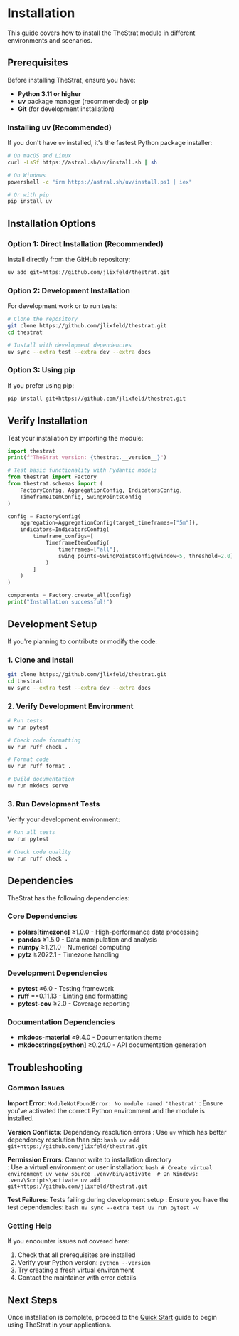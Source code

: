 # Installation

This guide covers how to install the TheStrat module in different environments and scenarios.

## Prerequisites

Before installing TheStrat, ensure you have:

- **Python 3.11 or higher**
- **uv** package manager (recommended) or **pip**
- **Git** (for development installation)

### Installing uv (Recommended)

If you don't have `uv` installed, it's the fastest Python package installer:

```bash
# On macOS and Linux
curl -LsSf https://astral.sh/uv/install.sh | sh

# On Windows
powershell -c "irm https://astral.sh/uv/install.ps1 | iex"

# Or with pip
pip install uv
```

## Installation Options

### Option 1: Direct Installation (Recommended)

Install directly from the GitHub repository:

```bash title="Install TheStrat"
uv add git+https://github.com/jlixfeld/thestrat.git
```

### Option 2: Development Installation

For development work or to run tests:

```bash title="Development Setup"
# Clone the repository
git clone https://github.com/jlixfeld/thestrat.git
cd thestrat

# Install with development dependencies
uv sync --extra test --extra dev --extra docs
```

### Option 3: Using pip

If you prefer using pip:

```bash
pip install git+https://github.com/jlixfeld/thestrat.git
```

## Verify Installation

Test your installation by importing the module:

```python title="Verify Installation"
import thestrat
print(f"TheStrat version: {thestrat.__version__}")

# Test basic functionality with Pydantic models
from thestrat import Factory
from thestrat.schemas import (
    FactoryConfig, AggregationConfig, IndicatorsConfig,
    TimeframeItemConfig, SwingPointsConfig
)

config = FactoryConfig(
    aggregation=AggregationConfig(target_timeframes=["5m"]),
    indicators=IndicatorsConfig(
        timeframe_configs=[
            TimeframeItemConfig(
                timeframes=["all"],
                swing_points=SwingPointsConfig(window=5, threshold=2.0)
            )
        ]
    )
)

components = Factory.create_all(config)
print("Installation successful!")
```

## Development Setup

If you're planning to contribute or modify the code:

### 1. Clone and Install

```bash
git clone https://github.com/jlixfeld/thestrat.git
cd thestrat
uv sync --extra test --extra dev --extra docs
```

### 2. Verify Development Environment

```bash
# Run tests
uv run pytest

# Check code formatting
uv run ruff check .

# Format code
uv run ruff format .

# Build documentation
uv run mkdocs serve
```

### 3. Run Development Tests

Verify your development environment:

```bash
# Run all tests
uv run pytest

# Check code quality
uv run ruff check .
```

## Dependencies

TheStrat has the following dependencies:

### Core Dependencies
- **polars[timezone]** ≥1.0.0 - High-performance data processing
- **pandas** ≥1.5.0 - Data manipulation and analysis
- **numpy** ≥1.21.0 - Numerical computing
- **pytz** ≥2022.1 - Timezone handling

### Development Dependencies
- **pytest** ≥6.0 - Testing framework
- **ruff** ==0.11.13 - Linting and formatting
- **pytest-cov** ≥2.0 - Coverage reporting

### Documentation Dependencies
- **mkdocs-material** ≥9.4.0 - Documentation theme
- **mkdocstrings[python]** ≥0.24.0 - API documentation generation

## Troubleshooting

### Common Issues

**Import Error**: `ModuleNotFoundError: No module named 'thestrat'`
:   Ensure you've activated the correct Python environment and the module is installed.

**Version Conflicts**: Dependency resolution errors
:   Use `uv` which has better dependency resolution than pip:
    ```bash
    uv add git+https://github.com/jlixfeld/thestrat.git
    ```

**Permission Errors**: Cannot write to installation directory  
:   Use a virtual environment or user installation:
    ```bash
    # Create virtual environment
    uv venv
    source .venv/bin/activate  # On Windows: .venv\Scripts\activate
    uv add git+https://github.com/jlixfeld/thestrat.git
    ```

**Test Failures**: Tests failing during development setup
:   Ensure you have the test dependencies:
    ```bash
    uv sync --extra test
    uv run pytest -v
    ```

### Getting Help

If you encounter issues not covered here:

1. Check that all prerequisites are installed
2. Verify your Python version: `python --version`
3. Try creating a fresh virtual environment
4. Contact the maintainer with error details

## Next Steps

Once installation is complete, proceed to the [Quick Start](quickstart.md) guide to begin using TheStrat in your applications.